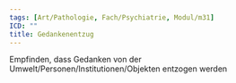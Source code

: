 ```yaml
---
tags: [Art/Pathologie, Fach/Psychiatrie, Modul/m31]
ICD: ""
title: Gedankenentzug
---
```

Empfinden, dass Gedanken von der Umwelt/Personen/Institutionen/Objekten entzogen werden
